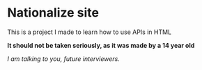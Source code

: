 # Nationalize site

This is a project I made to learn how to use APIs in HTML

**It should not be taken seriously, as it was made by a 14 year old**

*I am talking to you, future interviewers.*
